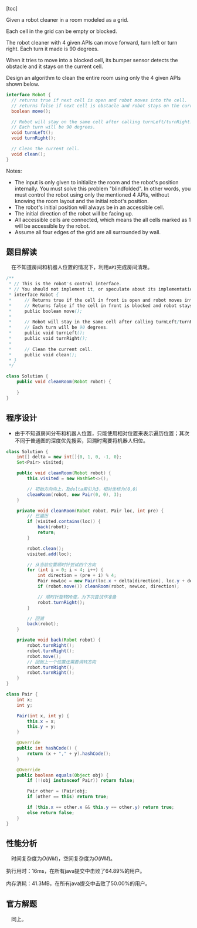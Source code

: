 [toc]

Given a robot cleaner in a room modeled as a grid.

Each cell in the grid can be empty or blocked.

The robot cleaner with 4 given APIs can move forward, turn left or turn right. Each turn it made is 90 degrees.

When it tries to move into a blocked cell, its bumper sensor detects the obstacle and it stays on the current cell.

Design an algorithm to clean the entire room using only the 4 given APIs shown below.

```java
interface Robot {
  // returns true if next cell is open and robot moves into the cell.
  // returns false if next cell is obstacle and robot stays on the current cell.
  boolean move();

  // Robot will stay on the same cell after calling turnLeft/turnRight.
  // Each turn will be 90 degrees.
  void turnLeft();
  void turnRight();

  // Clean the current cell.
  void clean();
}
```



Notes:

* The input is only given to initialize the room and the robot's position internally. You must solve this problem "blindfolded". In other words, you must control the robot using only the mentioned 4 APIs, without knowing the room layout and the initial robot's position.
* The robot's initial position will always be in an accessible cell.
* The initial direction of the robot will be facing up.
* All accessible cells are connected, which means the all cells marked as 1 will be accessible by the robot.
* Assume all four edges of the grid are all surrounded by wall.



## 题目解读

&emsp;在不知道房间和机器人位置的情况下，利用`API`完成房间清理。

```java
/**
 * // This is the robot's control interface.
 * // You should not implement it, or speculate about its implementation
 * interface Robot {
 *     // Returns true if the cell in front is open and robot moves into the cell.
 *     // Returns false if the cell in front is blocked and robot stays in the current cell.
 *     public boolean move();
 *
 *     // Robot will stay in the same cell after calling turnLeft/turnRight.
 *     // Each turn will be 90 degrees.
 *     public void turnLeft();
 *     public void turnRight();
 *
 *     // Clean the current cell.
 *     public void clean();
 * }
 */

class Solution {
    public void cleanRoom(Robot robot) {
        
    }
}
```

## 程序设计

* 由于不知道房间分布和机器人位置，只能使用相对位置来表示遍历位置；其次不同于普通图的深度优先搜索，回溯时需要将机器人归位。

```java
class Solution {
    int[] delta = new int[]{0, 1, 0, -1, 0};
    Set<Pair> visited;

    public void cleanRoom(Robot robot) {
        this.visited = new HashSet<>();

        // 初始方向向上，及delta索引为3，相对坐标为(0,0)
        cleanRoom(robot, new Pair(0, 0), 3);
    }

    private void cleanRoom(Robot robot, Pair loc, int pre) {
        // 已遍历
        if (visited.contains(loc)) {
            back(robot);
            return;
        }

        robot.clean();
        visited.add(loc);

        // 从当前位置顺时针尝试四个方向
        for (int i = 0; i < 4; i++) {
            int direction = (pre + i) % 4;
            Pair newLoc = new Pair(loc.x + delta[direction], loc.y + delta[direction + 1]);
            if (robot.move()) cleanRoom(robot, newLoc, direction);

            // 顺时针旋转90度，为下次尝试作准备
            robot.turnRight();
        }

        // 回溯
        back(robot);
    }

    private void back(Robot robot) {
        robot.turnRight();
        robot.turnRight();
        robot.move();
        // 回到上一个位置还需要调转方向
        robot.turnRight();
        robot.turnRight();
    }
}

class Pair {
    int x;
    int y;

    Pair(int x, int y) {
        this.x = x;
        this.y = y;
    }

    @Override
    public int hashCode() {
        return (x + "," + y).hashCode();
    }

    @Override
    public boolean equals(Object obj) {
        if (!(obj instanceof Pair)) return false;

        Pair other = (Pair)obj;
        if (other == this) return true;

        if (this.x == other.x && this.y == other.y) return true;
        else return false;
    }
}
```

## 性能分析

&emsp;时间复杂度为$O(NM)$，空间复杂度为$O(NM)$。

执行用时：16ms，在所有java提交中击败了64.89%的用户。

内存消耗：41.3MB，在所有java提交中击败了50.00%的用户。

## 官方解题

&emsp;同上。